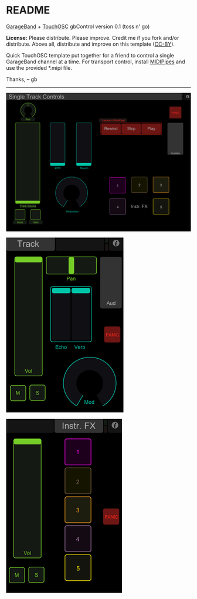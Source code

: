 # README

[GarageBand](http://www.apple.com/ilife/garageband/) + [TouchOSC](http://hexler.net/software/touchosc) gbControl version 0.1 (toss n' go)

**License:** Please distribute. Please improve. Credit me if you fork and/or distribute. Above all, distribute and improve on this template ([CC-BY](http://creativecommons.org/licenses/by/3.0/)).

Quick TouchOSC template put together for a friend to control a single GarageBand channel at a time. For transport control, install [MIDIPipes](http://subtlesoft.square7.net/SubtleSoft/MidiPipe.html) and use the provided *.mipi file.

Thanks, – gb

---

![](TGB-iPad.png)

![](TGB-iPhone1.png)

![](TGB-iPhone2.png)